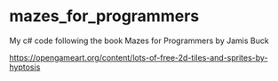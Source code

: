 # mazes_for_programmers
My c# code following the book Mazes for Programmers by Jamis Buck

https://opengameart.org/content/lots-of-free-2d-tiles-and-sprites-by-hyptosis
